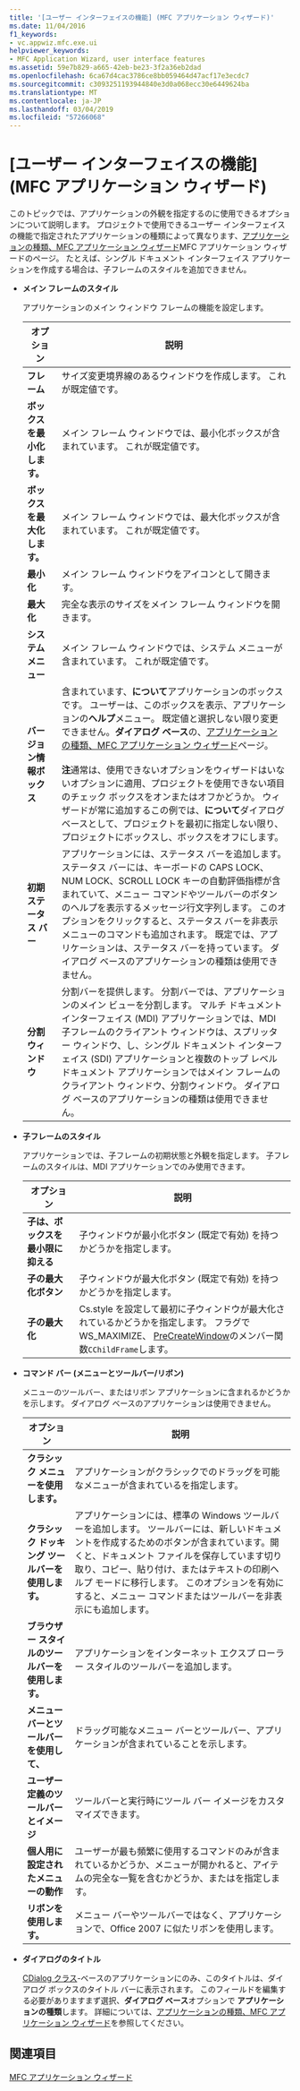 ```yaml
---
title: '[ユーザー インターフェイスの機能] (MFC アプリケーション ウィザード)'
ms.date: 11/04/2016
f1_keywords:
- vc.appwiz.mfc.exe.ui
helpviewer_keywords:
- MFC Application Wizard, user interface features
ms.assetid: 59e7b829-a665-42eb-be23-3f2a36eb2dad
ms.openlocfilehash: 6ca67d4cac3786ce8bb059464d47acf17e3ecdc7
ms.sourcegitcommit: c3093251193944840e3d0a068ecc30e6449624ba
ms.translationtype: MT
ms.contentlocale: ja-JP
ms.lasthandoff: 03/04/2019
ms.locfileid: "57266068"
---
```

# <a name="user-interface-features-mfc-application-wizard"></a>[ユーザー インターフェイスの機能] (MFC アプリケーション ウィザード)

このトピックでは、アプリケーションの外観を指定するのに使用できるオプションについて説明します。 プロジェクトで使用できるユーザー インターフェイスの機能で指定されたアプリケーションの種類によって異なります、[アプリケーションの種類、MFC アプリケーション ウィザード](../../mfc/reference/application-type-mfc-application-wizard.md)MFC アプリケーション ウィザードのページ。 たとえば、シングル ドキュメント インターフェイス アプリケーションを作成する場合は、子フレームのスタイルを追加できません。

- **メイン フレームのスタイル**

   アプリケーションのメイン ウィンドウ フレームの機能を設定します。

   |オプション|説明|
   |------------|-----------------|
   |**フレーム**|サイズ変更境界線のあるウィンドウを作成します。 これが既定値です。|
   |**ボックスを最小化します。**|メイン フレーム ウィンドウでは、最小化ボックスが含まれています。 これが既定値です。|
   |**ボックスを最大化します。**|メイン フレーム ウィンドウでは、最大化ボックスが含まれています。 これが既定値です。|
   |**最小化**|メイン フレーム ウィンドウをアイコンとして開きます。|
   |**最大化**|完全な表示のサイズをメイン フレーム ウィンドウを開きます。|
   |**システム メニュー**|メイン フレーム ウィンドウでは、システム メニューが含まれています。 これが既定値です。|
   |**バージョン情報ボックス**|含まれています、**について**アプリケーションのボックスです。 ユーザーは、このボックスを表示、アプリケーションの**ヘルプ**メニュー。 既定値と選択しない限り変更できません。**ダイアログ ベース**の、[アプリケーションの種類、MFC アプリケーション ウィザード](../../mfc/reference/application-type-mfc-application-wizard.md)ページ。<br /><br /> **注**通常は、使用できないオプションをウィザードはいないオプションに適用、プロジェクトを使用できない項目のチェック ボックスをオンまたはオフかどうか。 ウィザードが常に追加するこの例では、**について**ダイアログ ベースとして、プロジェクトを最初に指定しない限り、プロジェクトにボックスし、ボックスをオフにします。|
   |**初期ステータス バー**|アプリケーションには、ステータス バーを追加します。 ステータス バーには、キーボードの CAPS LOCK、NUM LOCK、SCROLL LOCK キーの自動評価指標が含まれていて、メニュー コマンドやツールバーのボタンのヘルプを表示するメッセージ行文字列します。 このオプションをクリックすると、ステータス バーを非表示 メニューのコマンドも追加されます。 既定では、アプリケーションは、ステータス バーを持っています。 ダイアログ ベースのアプリケーションの種類は使用できません。|
   |**分割ウィンドウ**|分割バーを提供します。 分割バーでは、アプリケーションのメイン ビューを分割します。 マルチ ドキュメント インターフェイス (MDI) アプリケーションでは、MDI 子フレームのクライアント ウィンドウは、スプリッター ウィンドウ、し、シングル ドキュメント インターフェイス (SDI) アプリケーションと複数のトップ レベル ドキュメント アプリケーションではメイン フレームのクライアント ウィンドウ、分割ウィンドウ。 ダイアログ ベースのアプリケーションの種類は使用できません。|

- **子フレームのスタイル**

   アプリケーションでは、子フレームの初期状態と外観を指定します。 子フレームのスタイルは、MDI アプリケーションでのみ使用できます。

   |オプション|説明|
   |------------|-----------------|
   |**子は、ボックスを最小限に抑える**|子ウィンドウが最小化ボタン (既定で有効) を持つかどうかを指定します。|
   |**子の最大化ボタン**|子ウィンドウが最大化ボタン (既定で有効) を持つかどうかを指定します。|
   |**子の最大化**|Cs.style を設定して最初に子ウィンドウが最大化されているかどうかを指定します。 フラグで WS_MAXIMIZE、 [PreCreateWindow](../../mfc/reference/cwnd-class.md#precreatewindow)のメンバー関数`CChildFrame`します。|

- **コマンド バー (メニューとツールバー/リボン)**

   メニューのツールバー、またはリボン アプリケーションに含まれるかどうかを示します。 ダイアログ ベースのアプリケーションは使用できません。

   |オプション|説明|
   |------------|-----------------|
   |**クラシック メニューを使用します。**|アプリケーションがクラシックでのドラッグを可能なメニューが含まれているを指定します。|
   |**クラシック ドッキング ツールバーを使用します。**|アプリケーションには、標準の Windows ツールバーを追加します。 ツールバーには、新しいドキュメントを作成するためのボタンが含まれています。開くと、ドキュメント ファイルを保存しています切り取り、コピー、貼り付け、またはテキストの印刷ヘルプ モードに移行します。 このオプションを有効にすると、メニュー コマンドまたはツールバーを非表示にも追加します。|
   |**ブラウザー スタイルのツールバーを使用します。**|アプリケーションをインターネット エクスプ ローラー スタイルのツールバーを追加します。|
   |**メニュー バーとツールバーを使用して、**|ドラッグ可能なメニュー バーとツールバー、アプリケーションが含まれていることを示します。|
   |**ユーザー定義のツールバーとイメージ**|ツールバーと実行時にツール バー イメージをカスタマイズできます。|
   |**個人用に設定されたメニューの動作**|ユーザーが最も頻繁に使用するコマンドのみが含まれているかどうか、メニューが開かれると、アイテムの完全な一覧を含むかどうか、またはを指定します。|
   |**リボンを使用します。**|メニュー バーやツールバーではなく、アプリケーションで、Office 2007 に似たリボンを使用します。|

- **ダイアログのタイトル**

   [CDialog クラス](../../mfc/reference/cdialog-class.md)-ベースのアプリケーションにのみ、このタイトルは、ダイアログ ボックスのタイトル バーに表示されます。 このフィールドを編集する必要がありますまず選択、**ダイアログ ベース**オプションで **アプリケーションの種類**します。 詳細については、[アプリケーションの種類、MFC アプリケーション ウィザード](../../mfc/reference/application-type-mfc-application-wizard.md)を参照してください。

## <a name="see-also"></a>関連項目

[MFC アプリケーション ウィザード](../../mfc/reference/mfc-application-wizard.md)
